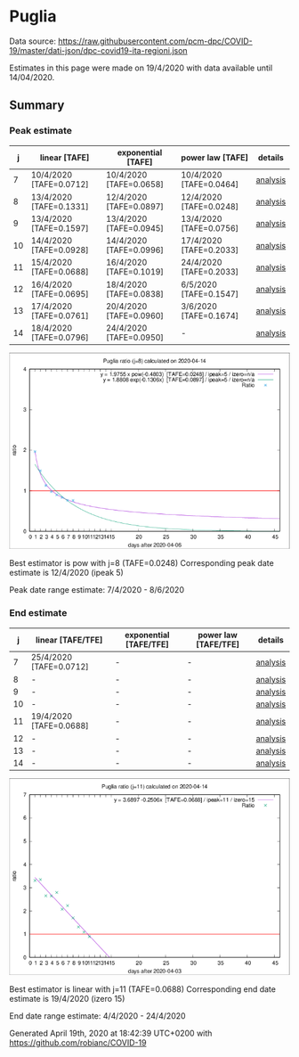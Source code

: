 # Puglia


Data source: https://raw.githubusercontent.com/pcm-dpc/COVID-19/master/dati-json/dpc-covid19-ita-regioni.json

Estimates in this page were made on 19/4/2020 with data available until 14/04/2020.


## Summary 

### Peak estimate 
|j|linear [TAFE]|exponential [TAFE]|power law [TAFE]|details|
|---|----|-----------|---------|-------|
|7|10/4/2020 [TAFE=0.0712]|10/4/2020 [TAFE=0.0658]|10/4/2020 [TAFE=0.0464]|[analysis](COVID-19_puglia_j7_2020-04-14.md)|
|8|13/4/2020 [TAFE=0.1331]|12/4/2020 [TAFE=0.0897]|12/4/2020 [TAFE=0.0248]|[analysis](COVID-19_puglia_j8_2020-04-14.md)|
|9|13/4/2020 [TAFE=0.1597]|13/4/2020 [TAFE=0.0945]|13/4/2020 [TAFE=0.0756]|[analysis](COVID-19_puglia_j9_2020-04-14.md)|
|10|14/4/2020 [TAFE=0.0928]|14/4/2020 [TAFE=0.0996]|17/4/2020 [TAFE=0.2033]|[analysis](COVID-19_puglia_j10_2020-04-14.md)|
|11|15/4/2020 [TAFE=0.0688]|16/4/2020 [TAFE=0.1019]|24/4/2020 [TAFE=0.2033]|[analysis](COVID-19_puglia_j11_2020-04-14.md)|
|12|16/4/2020 [TAFE=0.0695]|18/4/2020 [TAFE=0.0838]|6/5/2020 [TAFE=0.1547]|[analysis](COVID-19_puglia_j12_2020-04-14.md)|
|13|17/4/2020 [TAFE=0.0761]|20/4/2020 [TAFE=0.0960]|3/6/2020 [TAFE=0.1674]|[analysis](COVID-19_puglia_j13_2020-04-14.md)|
|14|18/4/2020 [TAFE=0.0796]|24/4/2020 [TAFE=0.0950]|-|[analysis](COVID-19_puglia_j14_2020-04-14.md)|

![best peak estimate](COVID-19_puglia_j8_2020-04-14.png)

Best estimator is pow with j=8 (TAFE=0.0248)
Corresponding peak date estimate is 12/4/2020 (ipeak 5)


Peak date range estimate: 7/4/2020 - 8/6/2020

### End estimate 
|j|linear [TAFE/TFE]|exponential [TAFE/TFE]|power law [TAFE/TFE]|details|
|---|----|-----------|---------|-------|
|7|25/4/2020 [TAFE=0.0712]|-|-|[analysis](COVID-19_puglia_j7_2020-04-14.md)|
|8|-|-|-|[analysis](COVID-19_puglia_j8_2020-04-14.md)|
|9|-|-|-|[analysis](COVID-19_puglia_j9_2020-04-14.md)|
|10|-|-|-|[analysis](COVID-19_puglia_j10_2020-04-14.md)|
|11|19/4/2020 [TAFE=0.0688]|-|-|[analysis](COVID-19_puglia_j11_2020-04-14.md)|
|12|-|-|-|[analysis](COVID-19_puglia_j12_2020-04-14.md)|
|13|-|-|-|[analysis](COVID-19_puglia_j13_2020-04-14.md)|
|14|-|-|-|[analysis](COVID-19_puglia_j14_2020-04-14.md)|

![best zero estimate](COVID-19_puglia_j11_2020-04-14.png)

Best estimator is linear with j=11 (TAFE=0.0688)
Corresponding end date estimate is 19/4/2020 (izero 15)


End date range estimate: 4/4/2020 - 24/4/2020

Generated April 19th, 2020 at 18:42:39 UTC+0200 with https://github.com/robianc/COVID-19
